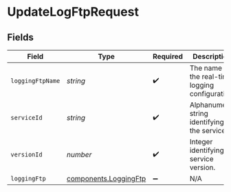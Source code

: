 # UpdateLogFtpRequest


## Fields

| Field                                                      | Type                                                       | Required                                                   | Description                                                | Example                                                    |
| ---------------------------------------------------------- | ---------------------------------------------------------- | ---------------------------------------------------------- | ---------------------------------------------------------- | ---------------------------------------------------------- |
| `loggingFtpName`                                           | *string*                                                   | :heavy_check_mark:                                         | The name for the real-time logging configuration.          | test-log-endpoint                                          |
| `serviceId`                                                | *string*                                                   | :heavy_check_mark:                                         | Alphanumeric string identifying the service.               | SU1Z0isxPaozGVKXdv0eY                                      |
| `versionId`                                                | *number*                                                   | :heavy_check_mark:                                         | Integer identifying a service version.                     | 1                                                          |
| `loggingFtp`                                               | [components.LoggingFtp](../../models/shared/loggingftp.md) | :heavy_minus_sign:                                         | N/A                                                        |                                                            |